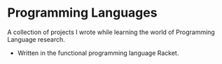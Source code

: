 # Programming Languages
A collection of projects I wrote while learning the world of Programming Language research.

- Written in the functional programming language Racket.
